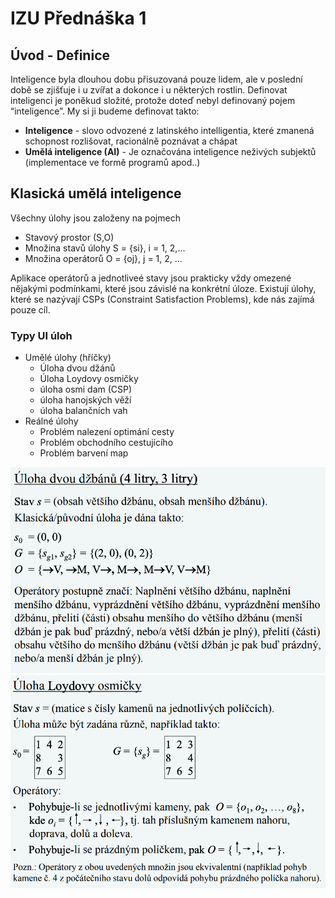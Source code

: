 # IZU Přednáška 1
## Úvod - Definice
Inteligence byla dlouhou dobu přisuzovaná pouze lidem, ale v poslední době se zjišťuje i u zvířat a dokonce i u některých rostlin.
Definovat inteligenci je poněkud složité, protože doteď nebyl definovaný pojem “inteligence”.
My si ji budeme definovat takto: 
- **Inteligence** - slovo odvozené z latinského intelligentia, které zmanená schopnost rozlišovat, racionálně poznávat a chápat
- **Umělá inteligence (AI)** - Je označována inteligence neživých subjektů (implementace ve formě programů apod..)

## Klasická umělá inteligence
Všechny úlohy jsou založeny na pojmech
- Stavový prostor (S,O)
- Množina stavů úlohy S = {si}, i = 1, 2,...
- Množina operátorů O = {oj}, j = 1, 2, ...

Aplikace operátorů a jednotliveé stavy jsou prakticky vždy omezené nějakými podmínkami, které jsou závislé na konkrétní úloze. Existují úlohy, které se nazývají CSPs (Constraint Satisfaction Problems), kde nás zajímá pouze cíl.

### Typy UI úloh
- Umělé úlohy (hříčky)
	- Úloha dvou džánů
	- Úloha Loydovy osmičky
	- úloha osmi dam (CSP)
	- úloha hanojských věží
	- úloha balančních vah
- Reálné úlohy
	- Problém nalezení optimání cesty
	- Problém obchodního cestujícího
	- Problém barvení map

![example_1](./images/image_1.png)
![example_2](./images/image_2.png)
